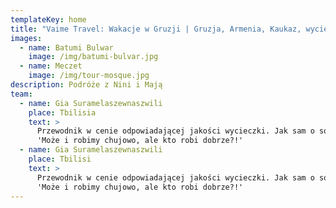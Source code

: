 ```yaml
---
templateKey: home
title: "Vaime Travel: Wakacje w Gruzji | Gruzja, Armenia, Kaukaz, wycieczki, wczasy"
images:
  - name: Batumi Bulwar
    image: /img/batumi-bulvar.jpg
  - name: Meczet
    image: /img/tour-mosque.jpg
description: Podróże z Nini i Mają
team:
  - name: Gia Suramelaszewnaszwili
    place: Tbilisia
    text: >
      Przewodnik w cenie odpowiadającej jakości wycieczki. Jak sam o sobie mówi
      'Może i robimy chujowo, ale kto robi dobrze?!'
  - name: Gia Suramelaszewnaszwili
    place: Tbilisi
    text: >
      Przewodnik w cenie odpowiadającej jakości wycieczki. Jak sam o sobie mówi
      'Może i robimy chujowo, ale kto robi dobrze?!'
---
```


